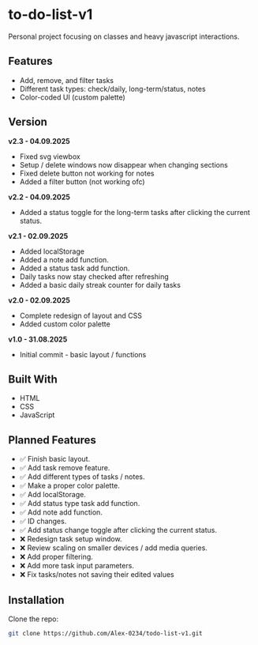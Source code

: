 # to-do-list-v1

Personal project focusing on classes and heavy javascript interactions.

## Features
- Add, remove, and filter tasks
- Different task types: check/daily, long-term/status, notes
- Color-coded UI (custom palette)

## Version
**v2.3 - 04.09.2025**
- Fixed svg viewbox
- Setup / delete windows now disappear when changing sections
- Fixed delete button not working for notes
- Added a filter button (not working ofc)

**v2.2 - 04.09.2025**
- Added a status toggle for the long-term tasks after clicking the current status.

**v2.1 - 02.09.2025**
- Added localStorage
- Added a note add function.
- Added a status task add function.
- Daily tasks now stay checked after refreshing
- Added a basic daily streak counter for daily tasks

**v2.0 - 02.09.2025**
- Complete redesign of layout and CSS
- Added custom color palette

 **v1.0 - 31.08.2025**
- Initial commit - basic layout / functions

## Built With
- HTML
- CSS
- JavaScript 

## Planned Features
- ✅ Finish basic layout.
- ✅ Add task remove feature.
- ✅ Add different types of tasks / notes.
- ✅ Make a proper color palette.
- ✅ Add localStorage.
- ✅ Add status type task add function.
- ✅ Add note add function.
- ✅ ID changes.
- ✅ Add status change toggle after clicking the current status.
- ❌ Redesign task setup window.
- ❌ Review scaling on smaller devices / add media queries.
- ❌ Add proper filtering.
- ❌ Add more task input parameters.
- ❌ Fix tasks/notes not saving their edited values

## Installation
Clone the repo:
```bash
git clone https://github.com/Alex-0234/todo-list-v1.git